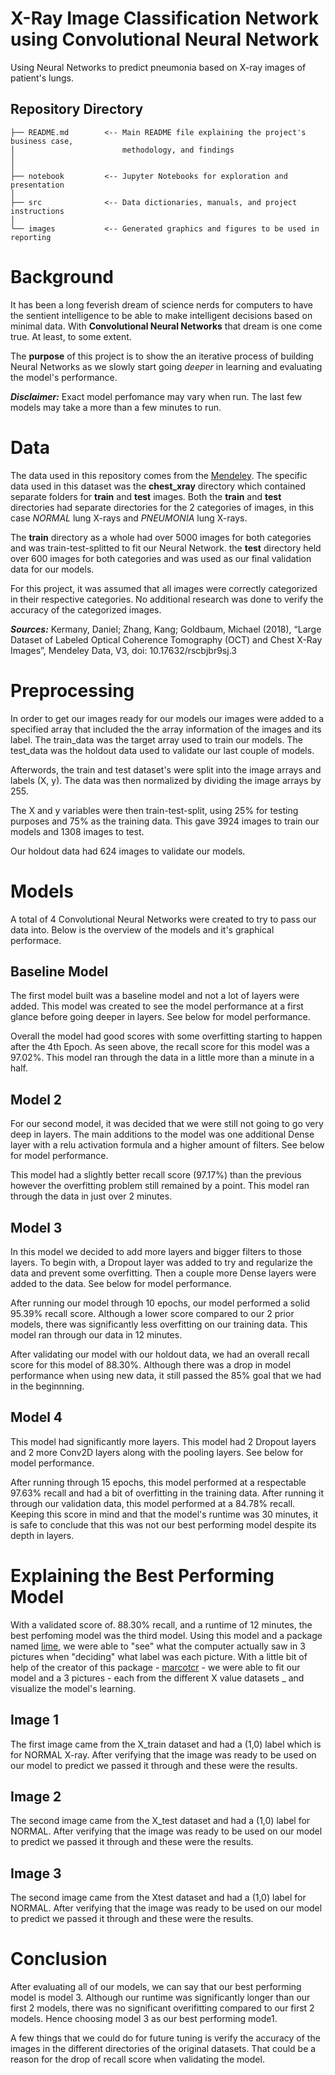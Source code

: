 # X-Ray Image Classification Network using Convolutional Neural Network #

Using Neural Networks to predict pneumonia based on X-ray images of patient's lungs.

## Repository Directory ##

```
├── README.md        <-- Main README file explaining the project's business case,
│                        methodology, and findings
│
│
├── notebook         <-- Jupyter Notebooks for exploration and presentation
│
├── src              <-- Data dictionaries, manuals, and project instructions
│
└── images           <-- Generated graphics and figures to be used in reporting
```


# Background #

It has been a long feverish dream of science nerds for computers to have the sentient intelligence to be able to make intelligent decisions based on minimal data. With **Convolutional Neural Networks** that dream is one come true. At least, to some extent. 

The **purpose** of this project is to show the an iterative process of building Neural Networks as we slowly start going *deeper* in learning and evaluating the model's performance. 

_**Disclaimer:**_ Exact model perfomance may vary when run. The last few models may take a more than a few minutes to run.

# Data #

The data used in this repository comes from the [Mendeley](https://data.mendeley.com/datasets/rscbjbr9sj/3). The specific data used in this dataset was the **chest_xray** directory which contained separate folders for **train** and **test** images. Both the **train** and **test** directories had separate directories for the 2 categories of images, in this case *NORMAL* lung X-rays and *PNEUMONIA* lung X-rays. 

The **train** directory as a whole had over 5000 images for both categories and was train-test-splitted to fit our Neural Network. the **test** directory held over 600 images for both categories and was used as our final validation data for our models.

For this project, it was assumed that all images were correctly categorized in their respective categories. No additional research was done to verify the accuracy of the categorized images.

**_Sources:_** Kermany, Daniel; Zhang, Kang; Goldbaum, Michael (2018), “Large Dataset of Labeled Optical Coherence Tomography (OCT) and Chest X-Ray Images”, Mendeley Data, V3, doi: 10.17632/rscbjbr9sj.3

# Preprocessing #

In order to get our images ready for our models our images were added to a specified array that included the the array information of the images and its label. The train_data was the target array used to train our models. The test_data was the holdout data used to validate our last couple of models.

Afterwords, the train and test dataset's were split into the image arrays and labels (X, y). The data was then normalized by dividing the image arrays by 255. 

The X and y variables were then train-test-split, using 25% for testing purposes and 75% as the training data. This gave 3924 images to train our models and 1308 images to test.

Our holdout data had 624 images to validate our models.

# Models #

A total of 4 Convolutional Neural Networks were created to try to pass our data into. Below is the overview of the models and it's graphical performace.

## Baseline Model ##

The first model built was a baseline model and not a lot of layers were added. This model was created to see the model performance at a first glance before going deeper in layers. See below for model performance.


Overall the model had good scores with some overfitting starting to happen after the 4th Epoch. As seen above, the recall score for this model was a 97.02%. This model ran through the data in a little more than a minute in a half.

## Model 2 ##

For our second model, it was decided that we were still not going to go very deep in layers. The main additions to the model was one additional Dense layer with a relu activation formula and a higher amount of filters. See below for model performance.


This model had a slightly better recall score (97.17%) than the previous however the overfitting problem still remained by a point. This model ran through the data in just over 2 minutes.

## Model 3 ##

In this model we decided to add more layers and bigger filters to those layers. To begin with, a Dropout layer was added to try and regularize the data and prevent some overfitting. Then a couple more Dense layers were added to the data. See below for model performance.


After running our model through 10 epochs, our model performed a solid 95.39% recall score. Although a lower score compared to our 2 prior models, there was significantly less overfitting on our training data. This model ran through our data in 12 minutes.

After validating our model with our holdout data, we had an overall recall score for this model of 88.30%. Although there was a drop in model performance when using new data, it still passed the 85% goal that we had in the beginnning.

## Model 4 ##

This model had significantly more layers. This model had 2 Dropout layers and 2 more Conv2D layers along with the pooling layers. See below for model performance.


After running through 15 epochs, this model performed at a respectable 97.63% recall and had a bit of overfitting in the training data. After running it through our validation data, this model performed at a 84.78% recall. Keeping this score in mind and that the model's runtime was 30 minutes, it is safe to conclude that this was not our best performing model despite its depth in layers.

# Explaining the Best Performing Model #

With a validated score of. 88.30% recall, and a runtime of 12 minutes, the best perfoming model was the third model. Using this model and a package named [lime](https://github.com/marcotcr/lime), we were able to "see" what the computer actually saw in 3 pictures when "deciding" what label was each picture. With a little bit of help of the creator of this package - [marcotcr](https://github.com/marcotcr) - we were able to fit our model and a 3 pictures - each from the different X value datasets _ and visualize the model's learning.

## Image 1 ##

The first image came from the X_train dataset and had a (1,0) label which is for NORMAL X-ray. After verifying that the image was ready to be used on our model to predict we passed it through and these were the results.



## Image 2 ##

The second image came from the X_test dataset and had a (1,0) label for NORMAL. After verifying that the image was ready to be used on our model to predict we passed it through and these were the results.



## Image 3 ##

The second image came from the Xtest dataset and had a (1,0) label for NORMAL. After verifying that the image was ready to be used on our model to predict we passed it through and these were the results.



# Conclusion #

After evaluating all of our models, we can say that our best performing model is model 3. Although our runtime was significantly longer than our first 2 models, there was no significant overifitting compared to our first 2 models. Hence choosing model 3 as our best performing mode1.

A few things that we could do for future tuning is verify the accuracy of the images in the different directories of the original datasets. That could be a reason for the drop of recall score when validating the model. 